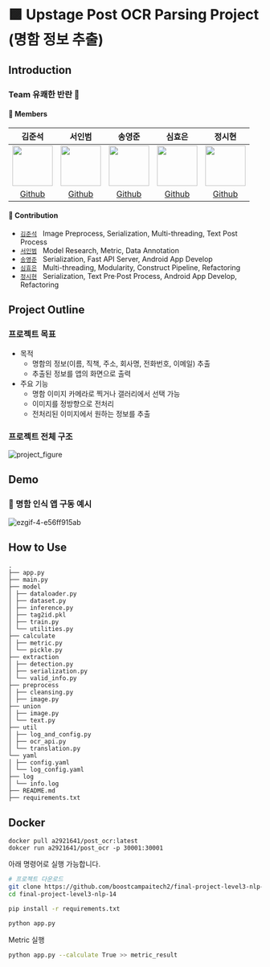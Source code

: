 # 🟪 Upstage Post OCR Parsing Project (명함 정보 추출)

## Introduction

### Team 유쾌한 반란 🤪 



#### 🔅 Members  

김준석|서인범|송영준|심효은|정시현|
:-:|:-:|:-:|:-:|:-:
<img src='https://avatars.githubusercontent.com/u/71753257?v=4' height=80 width=80px></img>|<img src='https://avatars.githubusercontent.com/u/92137358?v=4' height=80 width=80px></img>|<img src='https://avatars.githubusercontent.com/u/55626702?v=4' height=80 width=80px></img>|<img src='https://avatars.githubusercontent.com/u/62679143?v=4' height=80 width=80px></img>|<img src='https://user-images.githubusercontent.com/46811558/157460704-6a5ac09f-fe71-4dd3-b30a-f2fa347b08d2.jpg' height=80 width=80px></img>
[Github](https://github.com/junseok0408)|[Github](https://github.com/inbeomi)|[Github](https://github.com/addadda15)|[Github](https://github.com/hyoeun98)|[Github](https://github.com/jungsiroo)
 
#### 🔅 Contribution  

- [`김준석`](https://github.com/junseok0408) &nbsp; Image Preprocess, Serialization, Multi-threading, Text Post Process
- [`서인범`](https://github.com/inbeomi) &nbsp; Model Research, Metric, Data Annotation
- [`송영준`](https://github.com/addadda15) &nbsp; Serialization, Fast API Server, Android App Develop
- [`심효은`](https://github.com/hyoeun98) &nbsp; Multi-threading, Modularity, Construct Pipeline, Refactoring
- [`정시현`](https://github.com/jungsiroo) &nbsp; Serialization, Text Pre·Post Process, Android App Develop, Refactoring


## Project Outline

### 프로젝트 목표

* 목적
    * 명함의 정보(이름, 직책, 주소, 회사명, 전화번호, 이메일) 추출
    * 추출된 정보를 앱의 화면으로 출력
* 주요 기능
    * 명함 이미지 카메라로 찍거나 갤러리에서 선택 가능
    * 이미지를 정방향으로 전처리
    * 전처리된 이미지에서 원하는 정보를 추출

### 프로젝트 전체 구조

![project_figure](https://user-images.githubusercontent.com/55626702/172746664-b37a2427-f770-4fcc-b8e5-0f93bc5d47a2.PNG)

## Demo

### 👀 명함 인식 앱 구동 예시


![ezgif-4-e56ff915ab](https://user-images.githubusercontent.com/54366260/172990038-4fafa836-0f55-4d15-87d7-feb230b7a3a6.gif)





## How to Use
```
.
├── app.py
├── main.py
├── model
│ ├── dataloader.py
│ ├── dataset.py
│ ├── inference.py
│ ├── tag2id.pkl
│ ├── train.py
│ └── utilities.py
├── calculate
│ ├── metric.py
│ └── pickle.py
├── extraction
│ ├── detection.py
│ ├── serialization.py
│ └── valid_info.py
├── preprocess
│ ├── cleansing.py
│ ├── image.py
├── union
│ ├── image.py
│ └── text.py
├── util
│ ├── log_and_config.py
│ ├── ocr_api.py
│ └── translation.py
└── yaml
│ ├── config.yaml
│ └── log_config.yaml
├── log
│ └── info.log
├── README.md
├── requirements.txt
```
## Docker
```
docker pull a2921641/post_ocr:latest
dokcer run a2921641/post_ocr -p 30001:30001
```


아래 명령어로 실행 가능합니다.

```bash
# 프로젝트 다운로드
git clone https://github.com/boostcampaitech2/final-project-level3-nlp-14.git
cd final-project-level3-nlp-14

pip install -r requirements.txt

python app.py
```

Metric 실행
```bash
python app.py --calculate True >> metric_result
```

